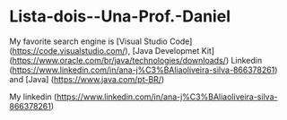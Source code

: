# Lista-dois--Una-Prof.-Daniel
My favorite search engine is [Visual Studio Code] (https://code.visualstudio.com/), [Java Developmet Kit] (https://www.oracle.com/br/java/technologies/downloads/)
Linkedin (https://www.linkedin.com/in/ana-j%C3%BAliaoliveira-silva-866378261)  and [Java] (https://www.java.com/pt-BR/)

My linkedin (https://www.linkedin.com/in/ana-j%C3%BAliaoliveira-silva-866378261)
